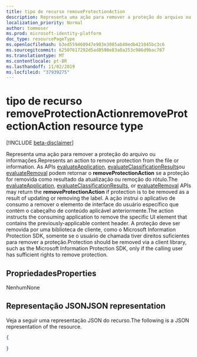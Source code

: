 ```yaml
---
title: tipo de recurso removeProtectionAction
description: Representa uma ação para remover a proteção do arquivo ou informações.
localization_priority: Normal
author: tommoser
ms.prod: microsoft-identity-platform
doc_type: resourcePageType
ms.openlocfilehash: b3ed559460947e903e3085ab48edb421045bc3c6
ms.sourcegitcommit: 62507617292d5ad8598e83a8a253c986d9bac787
ms.translationtype: MT
ms.contentlocale: pt-BR
ms.lasthandoff: 11/02/2019
ms.locfileid: "37939275"
---
```

# <a name="removeprotectionaction-resource-type"></a><span data-ttu-id="10d9a-103">tipo de recurso removeProtectionAction</span><span class="sxs-lookup"><span data-stu-id="10d9a-103">removeProtectionAction resource type</span></span>

[!INCLUDE [beta-disclaimer](../../includes/beta-disclaimer.md)]

<span data-ttu-id="10d9a-104">Representa uma ação para remover a proteção do arquivo ou informações.</span><span class="sxs-lookup"><span data-stu-id="10d9a-104">Represents an action to remove protection from the file or information.</span></span> <span data-ttu-id="10d9a-105">As APIs [evaluateApplication](../api/informationprotectionlabel-evaluateapplication.md), [evaluateClassificationResults](../api/informationprotectionlabel-evaluateclassificationresults.md)ou [evaluateRemoval](../api/informationprotectionlabel-evaluateremoval.md) podem retornar o **removeProtectionAction** se a proteção for removida como resultado da atualização ou remoção do rótulo.</span><span class="sxs-lookup"><span data-stu-id="10d9a-105">The [evaluateApplication](../api/informationprotectionlabel-evaluateapplication.md), [evaluateClassificationResults](../api/informationprotectionlabel-evaluateclassificationresults.md), or [evaluateRemoval](../api/informationprotectionlabel-evaluateremoval.md) APIs may return the **removeProtectionAction** if protection is to be removed as a result of updating or removing the label.</span></span> <span data-ttu-id="10d9a-106">A ação instrui o aplicativo de consumo a remover o elemento de interface do usuário específico que contém o cabeçalho de conteúdo aplicável anteriormente.</span><span class="sxs-lookup"><span data-stu-id="10d9a-106">The action instructs the consuming application to remove the specific UI element that contains the previously-applicable content header.</span></span> <span data-ttu-id="10d9a-107">A proteção deve ser removida por uma biblioteca de cliente, como o Microsoft Information Protection SDK, somente se o usuário de chamada tiver direitos suficientes para remover a proteção.</span><span class="sxs-lookup"><span data-stu-id="10d9a-107">Protection should be removed via a client library, such as the Microsoft Information Protection SDK, only if the calling user has sufficient rights to remove protection.</span></span>

## <a name="properties"></a><span data-ttu-id="10d9a-108">Propriedades</span><span class="sxs-lookup"><span data-stu-id="10d9a-108">Properties</span></span>

<span data-ttu-id="10d9a-109">Nenhum</span><span class="sxs-lookup"><span data-stu-id="10d9a-109">None</span></span>

## <a name="json-representation"></a><span data-ttu-id="10d9a-110">Representação JSON</span><span class="sxs-lookup"><span data-stu-id="10d9a-110">JSON representation</span></span>

<span data-ttu-id="10d9a-111">Veja a seguir uma representação JSON do recurso.</span><span class="sxs-lookup"><span data-stu-id="10d9a-111">The following is a JSON representation of the resource.</span></span>

<!-- {
  "blockType": "resource",
  "optionalProperties": [

  ],
  "@odata.type": "microsoft.graph.removeProtectionAction",
  "baseType": "microsoft.graph.informationProtectionAction"
}-->

```json
{
  
}
```

<!-- uuid: 16cd6b66-4b1a-43a1-adaf-3a886856ed98
2019-02-04 14:57:30 UTC -->
<!-- {
  "type": "#page.annotation",
  "description": "removeProtectionAction resource",
  "keywords": "",
  "section": "documentation",
  "tocPath": ""
}-->